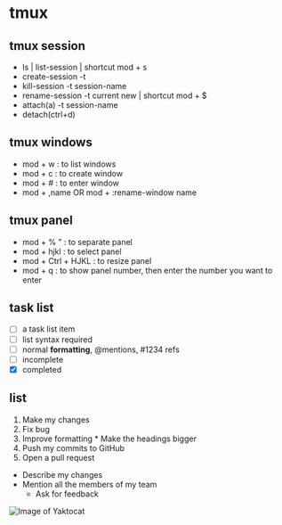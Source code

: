 # tmux 


## tmux session
  - ls | list-session | shortcut mod + s
  - create-session -t 
  - kill-session -t session-name
  - rename-session -t current new  | shortcut mod + $
  - attach(a) -t session-name
  - detach(ctrl+d) 

## tmux windows
  - mod + w :  to list windows
  - mod + c : to create window
  - mod + # : to enter window
  - mod + ,name OR mod + :rename-window name


## tmux panel 
  - mod + % " : to separate panel 
  - mod + hjkl : to select panel 
  - mod + Ctrl + HJKL : to resize panel 
  - mod + q : to show panel number, then enter the number you want to enter



## task list
- [ ] a task list item
- [ ] list syntax required
- [ ] normal **formatting**, @mentions, #1234 refs
- [ ] incomplete
- [x] completed

## list
1. Make my changes
  1. Fix bug
  2. Improve formatting
    * Make the headings bigger
2. Push my commits to GitHub
3. Open a pull request
  * Describe my changes
  * Mention all the members of my team
    * Ask for feedback


![Image of Yaktocat](https://octodex.github.com/images/yaktocat.png)

